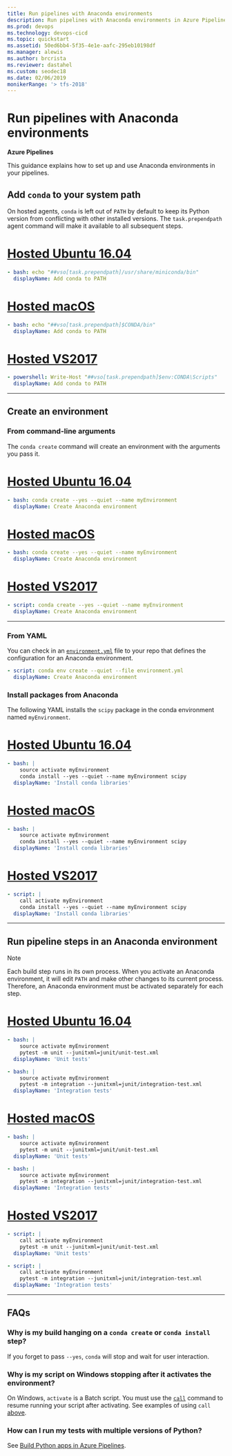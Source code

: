 ```yaml
---
title: Run pipelines with Anaconda environments
description: Run pipelines with Anaconda environments in Azure Pipelines, Azure DevOps, & Team Foundation Server
ms.prod: devops
ms.technology: devops-cicd
ms.topic: quickstart
ms.assetid: 50ed6bb4-5f35-4e1e-aafc-295eb10198df
ms.manager: alewis
ms.author: brcrista
ms.reviewer: dastahel
ms.custom: seodec18
ms.date: 02/06/2019
monikerRange: '> tfs-2018'
---
```


# Run pipelines with Anaconda environments

**Azure Pipelines**

This guidance explains how to set up and use Anaconda environments in your pipelines.

## Add `conda` to your system path

On hosted agents, `conda` is left out of `PATH` by default to keep its Python version from conflicting with other installed versions. The `task.prependpath` agent command will make it available to all subsequent steps.

# [Hosted Ubuntu 16.04](#tab/ubuntu-16-04)

```yaml
- bash: echo "##vso[task.prependpath]/usr/share/miniconda/bin"
  displayName: Add conda to PATH
```

# [Hosted macOS](#tab/macos)

```yaml
- bash: echo "##vso[task.prependpath]$CONDA/bin"
  displayName: Add conda to PATH
```

# [Hosted VS2017](#tab/vs2017)

```yaml
- powershell: Write-Host "##vso[task.prependpath]$env:CONDA\Scripts"
  displayName: Add conda to PATH
```

---

## Create an environment

### From command-line arguments

The `conda create` command will create an environment with the arguments you pass it.

# [Hosted Ubuntu 16.04](#tab/ubuntu-16-04)

```yaml
- bash: conda create --yes --quiet --name myEnvironment
  displayName: Create Anaconda environment
```

# [Hosted macOS](#tab/macos)

```yaml
- bash: conda create --yes --quiet --name myEnvironment
  displayName: Create Anaconda environment
```

# [Hosted VS2017](#tab/vs2017)

```yaml
- script: conda create --yes --quiet --name myEnvironment
  displayName: Create Anaconda environment
```

---

### From YAML

You can check in an [`environment.yml`](https://conda.io/docs/user-guide/tasks/manage-environments.html#creating-an-environment-from-an-environment-yml-file) file to your repo that defines the configuration for an Anaconda environment.

```yaml
- script: conda env create --quiet --file environment.yml
  displayName: Create Anaconda environment
```

### Install packages from Anaconda

The following YAML installs the `scipy` package in the conda environment named `myEnvironment`.

# [Hosted Ubuntu 16.04](#tab/ubuntu-16-04)

```yaml
- bash: |
    source activate myEnvironment
    conda install --yes --quiet --name myEnvironment scipy
  displayName: 'Install conda libraries'
```

# [Hosted macOS](#tab/macos)

```yaml
- bash: |
    source activate myEnvironment
    conda install --yes --quiet --name myEnvironment scipy
  displayName: 'Install conda libraries'
```

# [Hosted VS2017](#tab/vs2017)

```yaml
- script: |
    call activate myEnvironment
    conda install --yes --quiet --name myEnvironment scipy
  displayName: 'Install conda libraries'
```

---

## Run pipeline steps in an Anaconda environment

> [!NOTE]
> Each build step runs in its own process.
> When you activate an Anaconda environment, it will edit `PATH` and make other changes to its current process.
> Therefore, an Anaconda environment must be activated separately for each step.

# [Hosted Ubuntu 16.04](#tab/ubuntu-16-04)

```yaml
- bash: |
    source activate myEnvironment
    pytest -m unit --junitxml=junit/unit-test.xml
  displayName: 'Unit tests'

- bash: |
    source activate myEnvironment
    pytest -m integration --junitxml=junit/integration-test.xml
  displayName: 'Integration tests'
```

# [Hosted macOS](#tab/macos)

```yaml
- bash: |
    source activate myEnvironment
    pytest -m unit --junitxml=junit/unit-test.xml
  displayName: 'Unit tests'

- bash: |
    source activate myEnvironment
    pytest -m integration --junitxml=junit/integration-test.xml
  displayName: 'Integration tests'
```

# [Hosted VS2017](#tab/vs2017)

```yaml
- script: |
    call activate myEnvironment
    pytest -m unit --junitxml=junit/unit-test.xml
  displayName: 'Unit tests'

- script: |
    call activate myEnvironment
    pytest -m integration --junitxml=junit/integration-test.xml
  displayName: 'Integration tests'
```

---

## FAQs

### Why is my build hanging on a `conda create` or `conda install` step?
If you forget to pass `--yes`, `conda` will stop and wait for user interaction.

### Why is my script on Windows stopping after it activates the environment?
On Windows, `activate` is a Batch script. You must use the [`call`](https://docs.microsoft.com/windows-server/administration/windows-commands/call) command to resume running your script after activating.
See examples of using `call` [above](#run-pipeline-steps-in-an-anaconda-environment).

### How can I run my tests with multiple versions of Python?
See [Build Python apps in Azure Pipelines](./python.md).